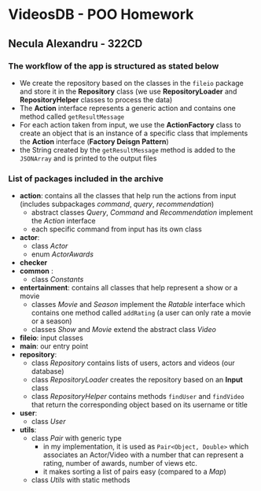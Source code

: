 # VideosDB - POO Homework

## Necula Alexandru - 322CD

### The workflow of the app is structured as stated below

- We create the repository based on the classes in the `fileio` package and
  store it in the **Repository** class (we use **RepositoryLoader** and
  **RepositoryHelper** classes to process the data)
- The **Action** interface represents a generic action and contains one method
  called `getResultMessage`
- For each action taken from input, we use the **ActionFactory** class to create
  an object that is an instance of a specific class that implements the
  **Action** interface (**Factory Deisgn Pattern**)
- the String created by the `getResultMessage` method is added to the
  `JSONArray` and is printed to the output files

### List of packages included in the archive

- **action**: contains all the classes that help run the actions from input
  (includes subpackages *command*, *query*, *recommendation*)
  - abstract classes *Query*, *Command* and *Recommendation* implement the
    *Action* interface
  - each specific command from input has its own class
- **actor**:
  - class *Actor*
  - enum *ActorAwards*
- **checker**
- **common** :
  - class *Constants*
- **entertainment**: contains all classes that help represent a show or a movie
  - classes *Movie* and *Season* implement the *Ratable* interface which
    contains one method called `addRating` (a user can only rate a movie or a
    season)
  - classes *Show* and *Movie* extend the abstract class *Video*
- **fileio**: input classes
- **main**: our entry point
- **repository**:
  - class *Repository* contains lists of users, actors and videos (our database)
  - class *RepositoryLoader* creates the repository based on an **Input** class
  - class *RepositoryHelper* contains methods `findUser` and `findVideo` that
    return the corresponding object based on its username or title
- **user**:
  - class *User*
- **utils**:
  - class *Pair* with generic type
    - in my implementation, it is used as `Pair<Object, Double>` which
      associates an Actor/Video with a number that can represent a rating,
      number of awards, number of views etc.
    - it makes sorting a list of pairs easy (compared to a *Map*)
  - class *Utils* with static methods
